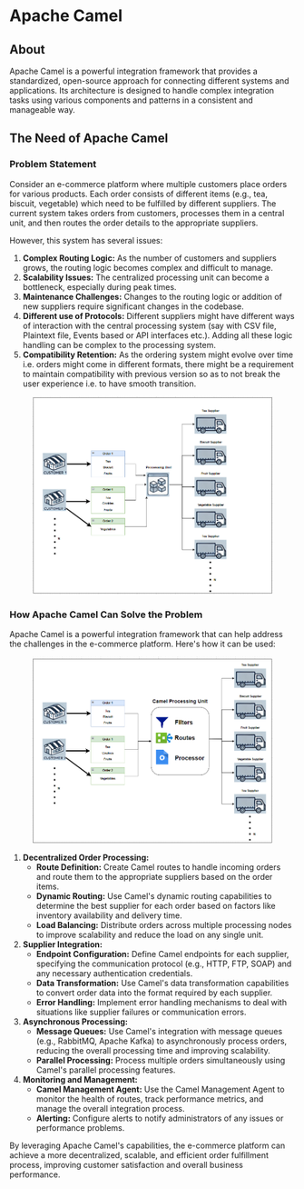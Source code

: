 # Apache Camel

## About

Apache Camel is a powerful integration framework that provides a standardized, open-source approach for connecting different systems and applications. Its architecture is designed to handle complex integration tasks using various components and patterns in a consistent and manageable way.

## The Need of Apache Camel

### Problem Statement

Consider an e-commerce platform where multiple customers place orders for various products. Each order consists of different items (e.g., tea, biscuit, vegetable) which need to be fulfilled by different suppliers. The current system takes orders from customers, processes them in a central unit, and then routes the order details to the appropriate suppliers.

However, this system has several issues:

1. **Complex Routing Logic:** As the number of customers and suppliers grows, the routing logic becomes complex and difficult to manage.
2. **Scalability Issues:** The centralized processing unit can become a bottleneck, especially during peak times.
3. **Maintenance Challenges:** Changes to the routing logic or addition of new suppliers require significant changes in the codebase.
4. **Different use of Protocols:** Different suppliers might have different ways of interaction with the central processing system (say with CSV file, Plaintext file, Events based or API interfaces etc.). Adding all these logic handling can be complex to the processing system.
5. **Compatibility Retention:** As the ordering system might evolve over time i.e. orders might come in different formats, there might be a requirement to maintain compatibility with previous version so as to not break the user experience i.e. to have smooth transition.

<figure><img src="../../../../.gitbook/assets/image (281).png" alt="" width="563"><figcaption></figcaption></figure>

### How Apache Camel Can Solve the Problem

Apache Camel is a powerful integration framework that can help address the challenges in the e-commerce platform. Here's how it can be used:

<figure><img src="../../../../.gitbook/assets/image (282).png" alt="" width="563"><figcaption></figcaption></figure>

1. **Decentralized Order Processing:**
   * **Route Definition:** Create Camel routes to handle incoming orders and route them to the appropriate suppliers based on the order items.
   * **Dynamic Routing:** Use Camel's dynamic routing capabilities to determine the best supplier for each order based on factors like inventory availability and delivery time.
   * **Load Balancing:** Distribute orders across multiple processing nodes to improve scalability and reduce the load on any single unit.
2. **Supplier Integration:**
   * **Endpoint Configuration:** Define Camel endpoints for each supplier, specifying the communication protocol (e.g., HTTP, FTP, SOAP) and any necessary authentication credentials.
   * **Data Transformation:** Use Camel's data transformation capabilities to convert order data into the format required by each supplier.
   * **Error Handling:** Implement error handling mechanisms to deal with situations like supplier failures or communication errors.
3. **Asynchronous Processing:**
   * **Message Queues:** Use Camel's integration with message queues (e.g., RabbitMQ, Apache Kafka) to asynchronously process orders, reducing the overall processing time and improving scalability.
   * **Parallel Processing:** Process multiple orders simultaneously using Camel's parallel processing features.
4. **Monitoring and Management:**
   * **Camel Management Agent:** Use the Camel Management Agent to monitor the health of routes, track performance metrics, and manage the overall integration process.
   * **Alerting:** Configure alerts to notify administrators of any issues or performance problems.

By leveraging Apache Camel's capabilities, the e-commerce platform can achieve a more decentralized, scalable, and efficient order fulfillment process, improving customer satisfaction and overall business performance.





